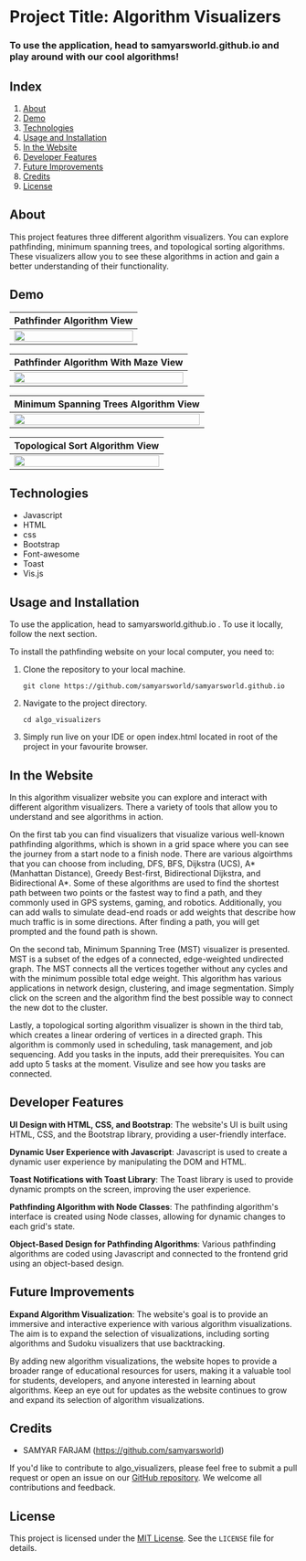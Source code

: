 # Project Title: Algorithm Visualizers

### To use the application, head to samyarsworld.github.io and play around with our cool algorithms!


## Index
1. [About](#about)
2. [Demo](#demo)
3. [Technologies](#tech)
4. [Usage and Installation](#installation)
5. [In the Website](#usage)
6. [Developer Features](#dev)
7. [Future Improvements](#future)
8. [Credits](#credits) 
9. [License](#license)
 

<a name="about"></a>
## About
This project features three different algorithm visualizers. You can explore pathfinding, minimum spanning trees, and topological sorting algorithms. These visualizers allow you to see these algorithms in action and gain a better understanding of their functionality.


<a name="demo"></a>
## Demo

| Pathfinder Algorithm View  |
|:----------------------|
|<img src="https://drive.google.com/uc?export=view&id=1XZNd67sRb4dImM7JX-MbB204fM-9a9MA" width="100%" height="100%"/> |

| Pathfinder Algorithm With Maze View  |
|:----------------------|
|<img src="https://drive.google.com/uc?export=view&id=1VYOlgPsyS6kzt2LbhmIRVt_KAROtvQMx" width="100%" height="100%"/> |

| Minimum Spanning Trees Algorithm View |
|:----------------------|
<img src="https://drive.google.com/uc?export=view&id=1jjK6AiyUp0kaskmtLOJqyyJ6FloGxBtj" width="100%" height="100%"/> |

| Topological Sort Algorithm View |
|:----------------------|
<img src="https://drive.google.com/uc?export=view&id=1OseG-5FP1bXipds042iEfaHkGPmyulb9" width="100%" height="100%"/> |



<a name="tech"></a>
## Technologies
- Javascript
- HTML
- css
- Bootstrap
- Font-awesome
- Toast
- Vis.js


<a name="installation"></a>
## Usage and Installation
To use the application, head to samyarsworld.github.io . To use it locally, follow the next section.

To install the pathfinding website on your local computer, you need to:

1. Clone the repository to your local machine.

   ```
   git clone https://github.com/samyarsworld/samyarsworld.github.io
   ```

2. Navigate to the project directory.

   ```
   cd algo_visualizers
   ```

3. Simply run live on your IDE or open index.html located in root of the project in your favourite browser.



<a name="usage"></a>
## In the Website
In this algorithm visualizer website you can explore and interact with different algorithm visualizers. There a variety of tools that allow you to understand and see algorithms in action.

On the first tab you can find visualizers that visualize various well-known pathfinding algorithms, which is shown in a grid space where you can see the journey from a start node to a finish node. There are various algoirthms that you can choose from including, DFS, BFS, Dijkstra (UCS), A* (Manhattan Distance), Greedy Best-first, Bidirectional Dijkstra, and Bidirectional A*. Some of these algorithms are used to find the shortest path between two points or the fastest way to find a path, and they commonly used in GPS systems, gaming, and robotics. Additionally, you can add walls to simulate dead-end roads or add weights that describe how much traffic is in some directions. After finding a path, you will get prompted and the found path is shown.

On the second tab, Minimum Spanning Tree (MST) visualizer is presented. MST is a subset of the edges of a connected, edge-weighted undirected graph. The MST connects all the vertices together without any cycles and with the minimum possible total edge weight. This algorithm has various applications in network design, clustering, and image segmentation. Simply click on the screen and the algorithm find the best possible way to connect the new dot to the cluster.

Lastly, a topological sorting algorithm visualizer is shown in the third tab, which creates a linear ordering of vertices in a directed graph. This algorithm is commonly used in scheduling, task management, and job sequencing. Add you tasks in the inputs, add their prerequisites. You can add upto 5 tasks at the moment. Visulize and see how you tasks are connected.


<a name="dev"></a>
## Developer Features

**UI Design with HTML, CSS, and Bootstrap**: The website's UI is built using HTML, CSS, and the Bootstrap library, providing a user-friendly interface.

**Dynamic User Experience with Javascript**: Javascript is used to create a dynamic user experience by manipulating the DOM and HTML.

**Toast Notifications with Toast Library**: The Toast library is used to provide dynamic prompts on the screen, improving the user experience.

**Pathfinding Algorithm with Node Classes**: The pathfinding algorithm's interface is created using Node classes, allowing for dynamic changes to each grid's state.

**Object-Based Design for Pathfinding Algorithms**: Various pathfinding algorithms are coded using Javascript and connected to the frontend grid using an object-based design.


<a name="future"></a>
## Future Improvements

**Expand Algorithm Visualization**: The website's goal is to provide an immersive and interactive experience with various algorithm visualizations. The aim is to expand the selection of visualizations, including sorting algorithms and Sudoku visualizers that use backtracking. 

By adding new algorithm visualizations, the website hopes to provide a broader range of educational resources for users, making it a valuable tool for students, developers, and anyone interested in learning about algorithms. Keep an eye out for updates as the website continues to grow and expand its selection of algorithm visualizations.

## Credits

- SAMYAR FARJAM (https://github.com/samyarsworld)

If you'd like to contribute to algo_visualizers, please feel free to submit a pull request or open an issue on our [GitHub repository](https://github.com/samyarsworld/samyarsworld.github.io). We welcome all contributions and feedback.

## License

This project is licensed under the [MIT License](https://opensource.org/licenses/MIT). See the `LICENSE` file for details.
